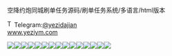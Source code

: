 空降约炮同城刷单任务源码/刷单任务系统/多语言/html版本<p dir="auto"><a target="_blank" rel="noopener noreferrer nofollow" href="https://camo.githubusercontent.com/d614d90677fbc2e34c7c62ebc68c82379d87a57c4beaf05af65fec7ba6b72e36/68747470733a2f2f63646e2d69636f6e732d706e672e666c617469636f6e2e636f6d2f3531322f323131312f323131313634362e706e67"><img src="https://camo.githubusercontent.com/d614d90677fbc2e34c7c62ebc68c82379d87a57c4beaf05af65fec7ba6b72e36/68747470733a2f2f63646e2d69636f6e732d706e672e666c617469636f6e2e636f6d2f3531322f323131312f323131313634362e706e67" alt="Telegram Icon" style="width: 16px; max-width: 100%;" data-canonical-src="https://cdn-icons-png.flaticon.com/512/2111/2111646.png"></a>Telegram:<a href="https://t.me/yezidajian" rel="nofollow">@yezidajian</a><br><a href="https://www.yeziym.com/">www.yeziym.com</a></p><img src="https://github.com/yeziym/kongjiangyuepaotongcheng_Sq/blob/main/gU2Nd.png"><img src="https://github.com/yeziym/kongjiangyuepaotongcheng_Sq/blob/main/VCxrN.png"><img src="https://github.com/yeziym/kongjiangyuepaotongcheng_Sq/blob/main/P2bKR.png"><img src="https://github.com/yeziym/kongjiangyuepaotongcheng_Sq/blob/main/vFKNL.png"><img src="https://github.com/yeziym/kongjiangyuepaotongcheng_Sq/blob/main/quYVc.png"><img src="https://github.com/yeziym/kongjiangyuepaotongcheng_Sq/blob/main/sqQEE.png"><img src="https://github.com/yeziym/kongjiangyuepaotongcheng_Sq/blob/main/tDhHt.png"><img src="https://github.com/yeziym/kongjiangyuepaotongcheng_Sq/blob/main/IBayV.png"><img src="https://github.com/yeziym/kongjiangyuepaotongcheng_Sq/blob/main/LyfyM.png"><img src="https://github.com/yeziym/kongjiangyuepaotongcheng_Sq/blob/main/RVzqG.png"><img src="https://github.com/yeziym/kongjiangyuepaotongcheng_Sq/blob/main/CXrwJ.png"><img src="https://github.com/yeziym/kongjiangyuepaotongcheng_Sq/blob/main/yqi5z.png"><img src="https://github.com/yeziym/kongjiangyuepaotongcheng_Sq/blob/main/tVtet.png"><img src="https://github.com/yeziym/kongjiangyuepaotongcheng_Sq/blob/main/gwEhf.png"><img src="https://github.com/yeziym/kongjiangyuepaotongcheng_Sq/blob/main/7bayB.png">